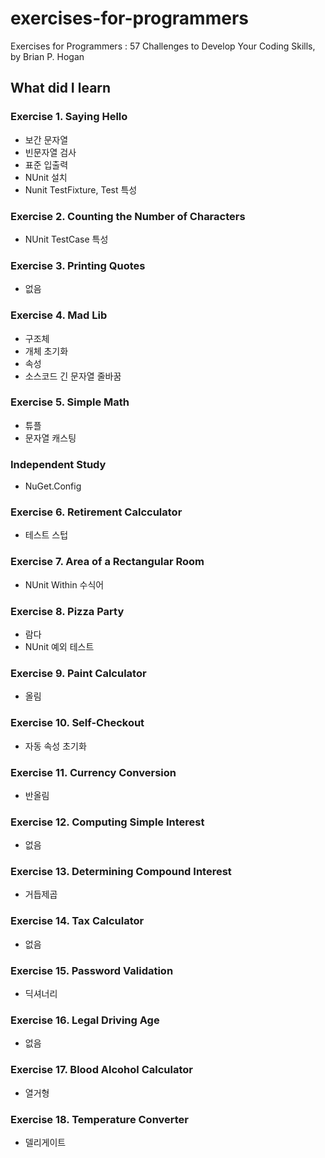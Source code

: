 # exercises-for-programmers
Exercises for Programmers : 57 Challenges to Develop Your Coding Skills, by Brian P. Hogan

## What did I learn

### Exercise 1. Saying Hello

  - 보간 문자열
  - 빈문자열 검사
  - 표준 입출력
  - NUnit 설치
  - Nunit TestFixture, Test 특성

### Exercise 2. Counting the Number of Characters

  - NUnit TestCase 특성

### Exercise 3. Printing Quotes

  - 없음

### Exercise 4. Mad Lib

  - 구조체
  - 개체 초기화
  - 속성
  - 소스코드 긴 문자열 줄바꿈

### Exercise 5. Simple Math

  - 튜플
  - 문자열 캐스팅

### Independent Study

  - NuGet.Config

### Exercise 6. Retirement Calcculator

  - 테스트 스텁

### Exercise 7. Area of a Rectangular Room

  - NUnit Within 수식어

### Exercise 8. Pizza Party
  
  - 람다
  - NUnit 예외 테스트

### Exercise 9. Paint Calculator

  - 올림

### Exercise 10. Self-Checkout

  - 자동 속성 초기화

### Exercise 11. Currency Conversion

  - 반올림

### Exercise 12. Computing Simple Interest

  - 없음

### Exercise 13. Determining Compound Interest

  - 거듭제곱

### Exercise 14. Tax Calculator

  - 없음

### Exercise 15. Password Validation

  - 딕셔너리

### Exercise 16. Legal Driving Age

  - 없음

### Exercise 17. Blood Alcohol Calculator

  - 열거형

### Exercise 18. Temperature Converter

  - 델리게이트
